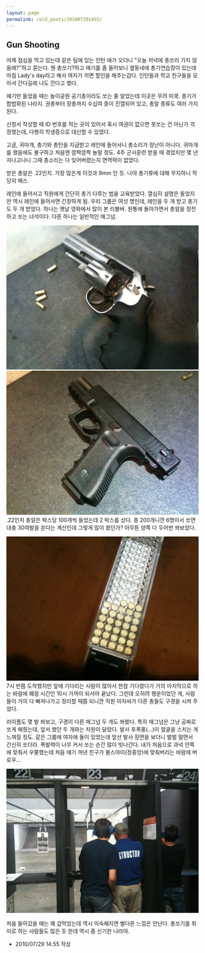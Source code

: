 ```yaml
---
layout: page
permalink: /old_posts/201007291455/
---
```


## Gun Shooting

어제 점심을 먹고 있는데 같은 팀에 있는 인턴 애가 오더니 "오늘 저녁에 총쏘러 가지 않을래?"하고 묻는다. 웬 총쏘기?하고 얘기를 좀 들어보니 옆동네에 총기연습장이 있는데 마침 Lady's day라고 해서 여자가 끼면 할인을 해주는갑다. 인턴들과 학교 친구들을 모아서 간다길래 나도 낀다고 했다.

얘기만 들었을 때는 놀이공원 공기총이라도 쏘는 줄 알았는데 이곳은 무려 미쿡. 총기가 합법화된 나라지. 권총부터 장총까지 수십여 종이 진열되어 있고, 총알 종류도 여러 가지 된다.

신청서 작성할 때 ID 번호를 적는 곳이 있어서 혹시 여권이 없으면 못쏘는 건 아닌가 걱정했는데, 다행히 학생증으로 대신할 수 있었다.

고글, 귀마개, 총기와 총탄을 지급받고 레인에 들어서니 총소리가 장난이 아니다. 귀마개를 했음에도 불구하고 처음엔 깜짝깜짝 놀랄 정도. 4주 군사훈련 받을 때 겪었지만 몇 년 지나고나니 그때 총소리는 다 잊어버렸는지 면역력이 없었다.

받은 총알은 .22인치. 가장 많은게 이것과 9mm 인 듯. 나야 총기류에 대해 무지하니 적당히 패스.

레인에 들어서고 직원에게 간단히 총기 다루는 법을 교육받았다. 열심히 설명은 들었지만 역시 레인에 들어서면 긴장하게 됨. 우리 그룹은 여섯 명인데, 레인을 두 개 받고 총기도 두 개 받았다. 하나는 옛날 영화에서 많이 본 리볼버. 원통에 돌아가면서 총알을 장전하고 쏘는 녀석이다. 다른 하나는 일반적인 매그넘.

![c0003499_4c511478824a7.jpg](201007291455/c0003499_4c511478824a7.jpg)![c0003499_4c5114c015185.jpg](201007291455/c0003499_4c5114c015185.jpg)
.22인치 총알은 박스당 100개씩 들었는데 2 박스를 샀다. 총 200개니깐 6명이서 쏘면 대충 30여발을 쏜다는 계산인데 그렇게 많이 쐈던가? 아무튼 양쪽 다 두어번 쏴보았다.

![c0003499_4c511527d923a.jpg](201007291455/c0003499_4c511527d923a.jpg)
7시 반쯤 도착했지만 앞에 기다리는 사람이 많아서 한참 기다렸다가 거의 마지막으로 하는 바람에 폐점 시간인 10시 가까이 되서야 끝났다. 그런데 오히려 행운이었던 게, 사람들이 거의 다 빠져나가고 정리할 때쯤 되니깐 직원 아자씨가 다른 총들도 구경을 시켜 주었다.

라이플도 몇 발 쏴보고, 구경이 다른 매그넘 두 개도 쏴봤다. 특히 매그넘은 그냥 공짜로 쏘게 해줬는데, 앞서 쐈던 두 개와는 차원이 달랐다. 발사 후폭풍(...)이 얼굴을 스치는 게 느껴질 정도. 같은 그룹에 여자애 둘이 있었는데 앞선 발사 장면을 보더니 벌벌 떨면서 간신히 쏘더라. 폭발력이 너무 커서 쏘는 순간 많이 빗나간다. 내가 처음으로 과녁 안쪽에 맞춰서 우쭐했는데 처음 얘기 꺼낸 친구가 불스아이(정중앙)에 맞춰버리는 바람에 버로우...

![c0003499_4c511780657ea.jpg](201007291455/c0003499_4c511780657ea.jpg)

처음 들어갔을 때는 꽤 겁먹었는데 역시 익숙해지면 별다른 느낌은 안난다. 총쏘기를 취미로 하는 사람들도 많은 듯 한데 역시 좀 신기한 나라야.




- 2010/07/29 14:55 작성